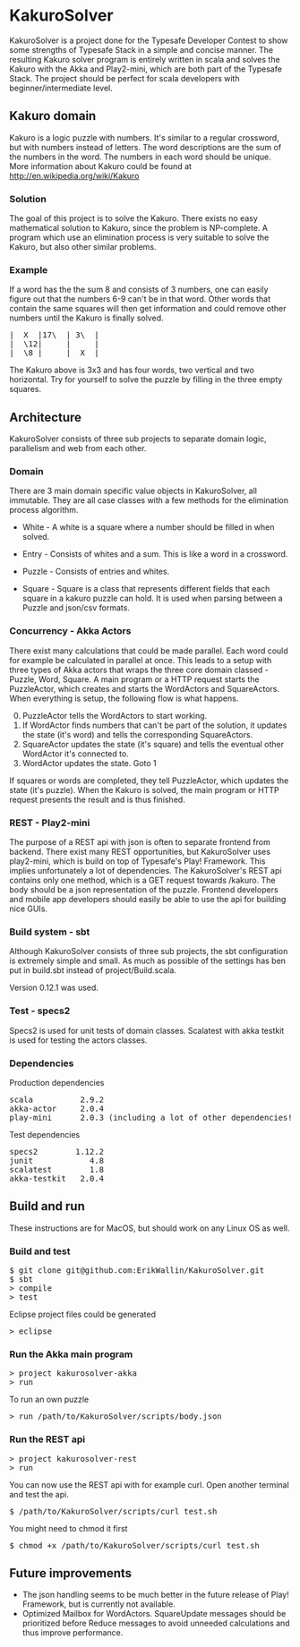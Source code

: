 # KakuroSolver
KakuroSolver is a project done for the Typesafe Developer Contest to show some strengths of Typesafe Stack in a simple and concise manner. The resulting Kakuro solver program is entirely written in scala and solves the Kakuro with the Akka and Play2-mini, which are both part of the Typesafe Stack. The project should be perfect for scala developers with beginner/intermediate level.

## Kakuro domain
Kakuro is a logic puzzle with numbers. It's similar to a regular crossword, but with numbers instead of letters. The word descriptions are the sum of the numbers in the word. The numbers in each word should be unique. More information about Kakuro could be found at http://en.wikipedia.org/wiki/Kakuro

### Solution
The goal of this project is to solve the Kakuro. There exists no easy mathematical solution to Kakuro, since the problem is NP-complete. A program which use an elimination process is very suitable to solve the Kakuro, but also other similar problems.

### Example
If a word has the the sum 8 and consists of 3 numbers, one can easily figure out that the numbers 6-9 can't be in that word. Other words that contain the same squares will then get information and could remove other numbers until the Kakuro is finally solved.

<pre>
|  X  |17\  | 3\  | 
|  \12|     |     |
|  \8 |     |  X  |
</pre>

The Kakuro above is 3x3 and has four words, two vertical and two horizontal. Try for yourself to solve the puzzle by filling in the three empty squares.

## Architecture
KakuroSolver consists of three sub projects to separate domain logic, parallelism and web from each other.

### Domain
There are 3 main domain specific value objects in KakuroSolver, all immutable. They are all case classes with a few methods for the elimination process algorithm.

* White - A white is a square where a number should be filled in when solved.
* Entry - Consists of whites and a sum. This is like a word in a crossword.
* Puzzle - Consists of entries and whites.

* Square - Square is a class that represents different fields that each square in a kakuro puzzle can hold. It is used when parsing between a Puzzle and json/csv formats.

### Concurrency - Akka Actors
There exist many calculations that could be made parallel. Each word could for example be calculated in parallel at once. This leads to a setup with three types of Akka actors that wraps the three core domain classed - Puzzle, Word, Square. A main program or a HTTP request starts the PuzzleActor, which creates and starts the WordActors and SquareActors. When everything is setup, the following flow is what happens.

0. PuzzleActor tells the WordActors to start working.
1. If WordActor finds numbers that can't be part of the solution, it updates the state (it's word) and tells the corresponding SquareActors.
2. SquareActor updates the state (it's square) and tells the eventual other WordActor it's connected to.
3. WordActor updates the state. Goto 1

If squares or words are completed, they tell PuzzleActor, which updates the state (it's puzzle). When the Kakuro is solved, the main program or HTTP request presents the result and is thus finished.  

### REST - Play2-mini
The purpose of a REST api with json is often to separate frontend from backend. There exist many REST opportunities, but KakuroSolver uses play2-mini, which is build on top of Typesafe's Play! Framework. This implies unfortunately a lot of dependencies. The KakuroSolver's REST api contains only one method, which is a GET request towards /kakuro. The body should be a json representation of the puzzle. Frontend developers and mobile app developers should easily be able to use the api for building nice GUIs.

### Build system - sbt
Although KakuroSolver consists of three sub projects, the sbt configuration is extremely simple and small. As much as possible of the settings has ben put in build.sbt instead of project/Build.scala.

Version 0.12.1 was used.

### Test - specs2
Specs2 is used for unit tests of domain classes.
Scalatest with akka testkit is used for testing the actors classes.

### Dependencies
Production dependencies
<pre>
scala          2.9.2
akka-actor     2.0.4
play-mini      2.0.3 (including a lot of other dependencies!)
</pre>

Test dependencies
<pre>
specs2        1.12.2
junit            4.8
scalatest        1.8
akka-testkit   2.0.4
</pre>

## Build and run
These instructions are for MacOS, but should work on any Linux OS as well.

### Build and test
<pre>
$ git clone git@github.com:ErikWallin/KakuroSolver.git
$ sbt
> compile
> test
</pre>
Eclipse project files could be generated
<pre>
> eclipse
</pre>

### Run the Akka main program
<pre>
> project kakurosolver-akka
> run
</pre>
To run an own puzzle
<pre>
> run /path/to/KakuroSolver/scripts/body.json
</pre>

### Run the REST api
<pre>
> project kakurosolver-rest
> run
</pre>
You can now use the REST api with for example curl. Open another terminal and test the api.
<pre>
$ /path/to/KakuroSolver/scripts/curl_test.sh
</pre>
You might need to chmod it first
<pre>
$ chmod +x /path/to/KakuroSolver/scripts/curl_test.sh 
</pre>

## Future improvements
* The json handling seems to be much better in the future release of Play! Framework, but is currently not available.
* Optimized Mailbox for WordActors. SquareUpdate messages should be prioritized before Reduce messages to avoid unneeded calculations and thus improve performance.

